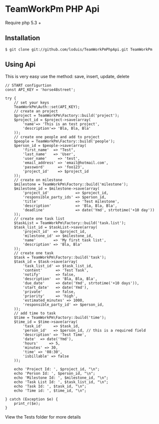 TeamWorkPm PHP Api
==================

  Require php 5.3 +

Installation
------------

    $ git clone git://github.com/loduis/TeamWorkPmPhpApi.git TeamWorkPm

Using Api
---------
  This is very easy use the method: save, insert, update, delete


    // START configurtion
    const API_KEY = 'horse48street';

    try {
        // set your keys
        TeamWorkPm\Auth::set(API_KEY);
        // create an project
        $project = TeamWorkPm\Factory::build('project');
        $project_id = $project->save(array(
            'name'=> 'This is an test project',
            'description'=> 'Bla, Bla, Bla'
        ));
        // create one people and add to project
        $people = TeamWorkPm\Factory::build('people');
        $person_id = $people->save(array(
            'first_name'  => "Test",
            'last_name'   => 'User',
            'user_name'     => 'test',
            'email_address' => 'email@hotmail.com',
            'password'      => 'foo123',
            'project_id'    => $project_id
        ));
        // create on milestone
        $milestone = TeamWorkPm\Factory::build('milestone');
        $milestone_id = $milestone->save(array(
            'project_id'            => $project_id,
            'responsible_party_ids' => $person_id,
            'title'                 => 'Test milestone',
            'description'           => 'Bla, Bla, Bla',
            'deadline'              => date('Ymd', strtotime('+10 day'))
        ));
        // create one task list
        $taskList = TeamWorkPm\Factory::build('task.list');
        $task_list_id = $taskList->save(array(
            'project_id'  => $project_id,
            'milestone_id' => $milestone_id,
            'name'        => 'My first task list',
            'description' => 'Bla, Bla'
        ));
        // create one task
        $task = TeamWorkPm\Factory::build('task');
        $task_id = $task->save(array(
            'task_list_id' => $task_list_id,
            'content'      => 'Test Task',
            'notify'       => false,
            'description'  => 'Bla, Bla, Bla',
            'due_date'     => date('Ymd', strtotime('+10 days')),
            'start_date'   => date('Ymd'),
            'private'      => false,
            'priority'     => 'high',
            'estimated_minutes' => 1000,
            'responsible_party_id' => $person_id,
        ));
        // add time to task
        $time = TeamWorkPm\Factory::build('time');
        $time_id = $time->save(array(
            'task_id'     => $task_id,
            'person_id'   => $person_id, // this is a required field
            'description' => 'Test Time',
            'date'  => date('Ymd'),
            'hours'     => 5,
            'minutes' => 30,
            'time' => '08:30',
            'isbillable' => false
        ));

        echo 'Project Id: ', $project_id, "\n";
        echo 'Person Id: ', $person_id, "\n";
        echo 'Milestone Id: ', $milestone_id, "\n";
        echo 'Task List Id: ', $task_list_id, "\n";
        echo 'Task Id: ', $task_id, "\n";
        echo 'Time id: ', $time_id, "\n";

    } catch (Exception $e) {
        print_r($e);
    }

View the Tests folder for more details